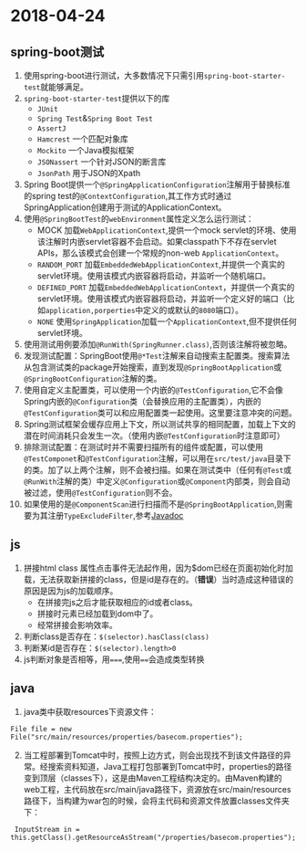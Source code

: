 # 2018-04-24
## spring-boot测试
1. 使用spring-boot进行测试，大多数情况下只需引用`spring-boot-starter-test`就能够满足。
2. `spring-boot-starter-test`提供以下的库
	- `JUnit`
	- `Spring Test`&`Spring Boot Test`
	- `AssertJ`
	- `Hamcrest` 一个匹配对象库 
	- `Mockito` 一个Java模拟框架
	- `JSONassert` 一个针对JSON的断言库
	- `JsonPath` 用于JSON的Xpath
3. Spring Boot提供一个`@SpringApplicationConfiguration`注解用于替换标准的spring test的`@ContextConfiguration`,其工作方式时通过SpringApplication创建用于测试的ApplicationContext。
4. 使用`@SpringBootTest`的`webEnvironment`属性定义怎么运行测试：
	- MOCK 加载`WebApplicationContext`,提供一个mock servlet的环境、使用该注解时内嵌servlet容器不会启动。如果classpath下不存在servlet APIs，那么该模式会创建一个常规的non-web `ApplicationContext`。
	- `RANDOM_PORT` 加载`EmbeddedWebApplicationContext`,并提供一个真实的servlet环境。使用该模式内嵌容器将启动，并监听一个随机端口。
	- `DEFINED_PORT` 加载`EmbeddedWebApplicationContext`，并提供一个真实的servlet环境。使用该模式内嵌容器将启动，并监听一个定义好的端口（比如`application,porperties`中定义的或默认的`8080`端口）。
	- `NONE` 使用`SpringApplication`加载一个`ApplicationContext`,但不提供任何servlet环境。
5. 使用测试用例要添加`@RunWith(SpringRunner.class)`,否则该注解将被忽略。  
6. 发现测试配置：SpringBoot使用`@*Test`注解来自动搜索主配置类。搜索算法从包含测试类的package开始搜索，直到发现`@SpringBootApplication`或`@SpringBootConfiguration`注解的类。
7. 使用自定义主配置类，可以使用一个内嵌的`@TestConfiguration`,它不会像Spring内嵌的`@Configuration`类（会替换应用的主配置类），内嵌的`@TestConfiguration`类可以和应用配置类一起使用。这里要注意冲突的问题。
8. Spring测试框架会缓存应用上下文，所以测试共享的相同配置，加载上下文的潜在时间消耗只会发生一次。（使用内嵌`@TestConfiguration`时注意即可）
9. 排除测试配置：在测试时并不需要扫描所有的组件或配置，可以使用`@TestComponet`和`@TestConfiguration`注解，可以用在`src/test/java`目录下的类。加了以上两个注解，则不会被扫描。如果在测试类中（任何有`@Test`或`@RunWith`注解的类）中定义`@Configuration`或`@Component`内部类，则会自动被过滤，使用`@TestConfiguration`则不会。
10. 如果使用的是`@ComponentScan`进行扫描而不是`@SpringBootApplication`,则需要为其注册`TypeExcludeFilter`,参考[Javadoc](https://docs.spring.io/spring-boot/docs/1.4.1.RELEASE/api/org/springframework/boot/context/TypeExcludeFilter.html)

## js
1. 拼接html class 属性点击事件无法起作用，因为$dom已经在页面初始化时加载，无法获取新拼接的class，但是id是存在的。（**错误**）当时造成这种错误的原因是因为js的加载顺序。
	- 在拼接完js之后才能获取相应的id或者class。
	- 拼接时元素已经加载到dom中了。
	- 经常拼接会影响效率。
2. 判断class是否存在：`$(selector).hasClass(class)`
3. 判断某id是否存在：`$(selector).length>0`
4. js判断对象是否相等，用`===`,使用`==`会造成类型转换

## java
1. java类中获取resources下资源文件：
```
File file = new File("src/main/resources/properties/basecom.properties");
```
2. 当工程部署到Tomcat中时，按照上边方式，则会出现找不到该文件路径的异常。经搜索资料知道，Java工程打包部署到Tomcat中时，properties的路径变到顶层（classes下），这是由Maven工程结构决定的。由Maven构建的web工程，主代码放在src/main/java路径下，资源放在src/main/resources路径下，当构建为war包的时候，会将主代码和资源文件放置classes文件夹下：  
```
 InputStream in = this.getClass().getResourceAsStream("/properties/basecom.properties");
```